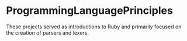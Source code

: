 # ProgrammingLanguagePrinciples
These projects served as introductions to Ruby and primarily focused on the creation of parsers and lexers.
